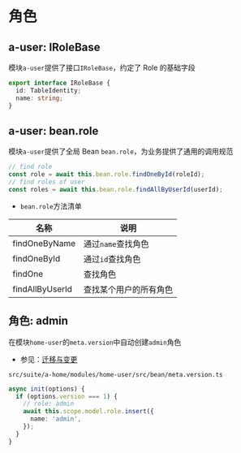 # 角色

## a-user: IRoleBase

模块`a-user`提供了接口`IRoleBase`，约定了 Role 的基础字段

``` typescript
export interface IRoleBase {
  id: TableIdentity;
  name: string;
}
```

## a-user: bean.role

模块`a-user`提供了全局 Bean `bean.role`，为业务提供了通用的调用规范

``` typescript
// find role
const role = await this.bean.role.findOneById(roleId);
// find roles of user
const roles = await this.bean.role.findAllByUserId(userId);
```

* `bean.role`方法清单

|名称|说明|
|--|--|
|findOneByName|通过`name`查找角色|
|findOneById|通过`id`查找角色|
|findOne|查找角色|
|findAllByUserId|查找某个用户的所有角色|

## 角色: admin

在模块`home-user`的`meta.version`中自动创建`admin`角色

- 参见：[迁移与变更](../../essentials/api/version.md)

`src/suite/a-home/modules/home-user/src/bean/meta.version.ts`

``` typescript
async init(options) {
  if (options.version === 1) {
    // role: admin
    await this.scope.model.role.insert({
      name: 'admin',
    });
  }
}
```

